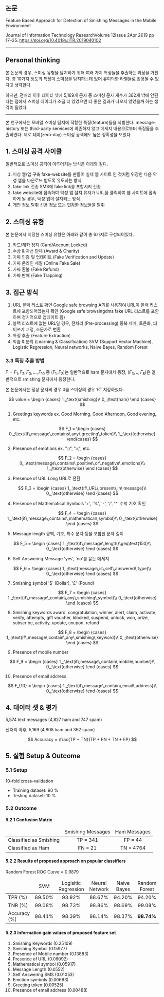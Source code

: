 
## 논문 
Feature Based Approach for Detection of Smishing Messages in the Mobile Environment

Journal of Information Technology ResearchVolume 12Issue 2Apr 2019 pp 17–35. https://doi.org/10.4018/JITR.2019040102

<hr> 

## Personal thinking

본 논문의 경우, 스미싱 유형을 탐지하기 위해 여러 가지 특징들을 추출하는 과정을 거친다. 총 10가지 정도의 특징이 스미싱을 탐지하는데 있어 유미의한 라벨들로 활용될 수 있다고 생각한다. 

하지만, 전처리 이후 데이터 셋에 5,169개 문자 중 스미싱 문자 개수가 362개 밖에 안된다는 점에서 스미싱 데이터가 조금 더 있었으면 더 좋은 결과가 나오지 않았을까 하는 생각이 들었다.
<hr>

본 연구에서는 모바일 스미싱 탐지에 적합한 특징(feature)들을 식별한다. message-history 또는 third-party services에 의존하지 않고 메세지 내용으로부터 특징들을 추출하였다. 제로 데이(zero-day) 스미싱 공격에도 높은 정확성을 보였다.

## 1. 스미싱 공격 사이클

일반적으로 스미싱 공격이 이루어지는 방식은 아래와 같다. 

1. 피싱 웹/앱 구축
   fake-website를 만들어 실제 웹 사이트 인 것처럼 위장한 다음 악성 앱을 다운로드 받도록 유도하는 방식
2. fake link 전송
   SMS에 fake link를 포함시켜 전송 
3. fake website에 접속하여 악성 앱 설치
   유저가 URL을 클릭하여 웹 사이트에 접속하게 될 경우, 악성 앱이 설치되는 방식
4. 개인 정보 탈취 
   신용 정보 또는 민감한 정보들을 탈취

## 2. 스미싱 유형

본 논문에서 지정한 스미싱 유형은 아래와 같이 총 6가지로 구성되어있다. 

1. 카드/계좌 정지 (Card/Account Locked) 
2. 수상 & 자선 단체 (Award & Charity) 
3. 가짜 인증 및 업데이트 (Fake Verification and Update)
4. 가짜 온라인 세일 (Online Fake Sale) 
5. 가짜 환불 (Fake Refund) 
6. 가짜 판매 (Fake Trapping) 

## 3. 접근 방식

1. URL 블랙 리스트 확인
   Google safe browsing API를 사용하여 URL이 블랙 리스트에 포함되어있는지 확인 (Google safe browsingdms fake URL 리스트를 포함하며 정기적으로 업데이트 됨) 
2. 블랙 리스트에 없는 URL일 경우, 전처리 (Pre-processing)
   중복 제거, 토큰화, 띄어쓰기 교정, 소문자로 변환
3. 특징 추출 (Feature Extraction)
4. 학습 & 분류 (Learning & Classification)
   SVM (Support Vector Machine), Logistic Regression, Neural networks, Naive Bayes, Random Forest 

### 3.3 특징 추출 방법
$F={F_1,F_2,F_3,...,F_{10}}$ 중 $(F_1,F_2)$는 일반적으로 ham 문자에서 등장, $(F_3,..,F_8)$은 일반적으로 smishing 문자에서 등장한다.
   
본 논문에서는 정상 문자의 경우 0을 스미싱의 경우 1로 지정하였다.   
   
$$
    value = 
        \begin {cases}
        1,,;\text{smishing}\\
        0,,;\text{ham}
        \end {cases}
$$

1. Greetings keywords
   ex. Good Morning, Good Afternoon, Good evening, etc.

$$
    F_1 = 
        \begin {cases}
        0,,;\text{if\,message\,contains\,any\,greeting\,token}\\
        1,,;\text{otherwise}
        \end{cases}
$$

2. Presence of emotions
   ex. ":)", ":(", etc.

$$
    F_2 = 
        \begin {cases}
        0,,;\text{message\,contains\,positive\,or\,negative\,emotions}\\
        1,,;\text{otherwise}
        \end {cases}
$$

3. Presence of URL 
   Long URL로 전환

$$
    F_3 = 
        \begin {cases}
        1,,;\text{if\,URL\,present\,in\,message}\\
        0,,;\text{otherwise}
        \end {cases}
$$

4. Presence of Mathematical Symbols 
    '+', '%', '-', '/', '^' 수학 기호 확인

$$
    F_4 = 
        \begin {cases}
        1,,;\text{if\,message\,contains\,mathematical\,symbol}\\
        0,,;\text{otherwise}
        \end {cases}
$$

5. Message length
   공백, 기호, 특수 문자 등을 포함한 문자 길이

$$
    F_5 = 
        \begin {cases}
        1,,;\text{if\,message\,length}\geq\text{150}\\
        0,,;\text{otherwise}
        \end {cases}
$$

6. Self Answering Message
   'yes', 'no'를 묻는 메세지

$$
    F_6 = 
        \begin {cases}
        1,,;\text{message\,is\,self\,answered\,type}\\
        0,,;\text{otherwise}
        \end {cases}
$$

7. Smishing symbol 
   '\$' (Dollar), '£' (Pound) 

$$
    F_7 = 
        \begin {cases}
        1,,;\text{if\,message\,contain\,any\,smishing\,symbol}\\
        0,,;\text{otherwise}
        \end {cases}
$$

8. Smishing keywords
   award, congratulation, winner, alert, claim, activate, verify, attempts, gift voucher, blocked, suspend, unlock, won, prize, subscribe, activity, update, coupon, refund

$$
    F_8 = 
        \begin {cases}
        1,,;\text{if\,message\,contain\,any\,smishing\,keyword}\\
        0,,;\text{otherwise}
        \end {cases}
$$

9.  Presence of mobile number

$$
    F_9 = 
        \begin {cases}
        1,,;\text{if\,message\,contain\,mobile\,number}\\
        0,,;\text{otherwise}
        \end {cases}
$$

10. Presence of email address

$$
    F_{10} = 
        \begin {cases}
        1,,;\text{if\,message\,contain\,email\,address}\\
        0,,;\text{otherwise}
        \end {cases}
$$

## 4. 데이터 셋 & 평가

5,574 text messages (4,827 ham and 747 spam) 

전처리 이후, 5,169 (4,808 ham and 362 spam) 

$$
Accuracy = \frac{TP + TN}{TP + FN + TN + FP}
$$

## 5. 실험 Setup & Outcome

### 5.1 Setup 
10-fold cross-validation 

- Training dataset: 90 %
- Testing dataset: 10 %

### 5.2 Outcome

#### 5.2.1 Confusion Matrix 
<table>
    <thead> 
        <tr> 
            <td></td>
            <td style="text-align: center">Smishing Messages</td>
            <td style="text-align: center">Ham Messages</td>
        </tr>
    </thead> 
    <tbody> 
        <tr>
            <td>Classified as Smishing</td>
            <td style="text-align: center">TP = 341</td>
            <td style="text-align: center">FP = 44 </td> 
        </tr>
        <tr>
            <td>Classified as Ham</td> 
            <td style="text-align: center">FN = 21</td>
            <td style="text-align: center">TN = 4764</td>
        </tr>
    </tbody>
</table> 


#### 5.2.2 Results of proposed approach on popular classifiers

Random Forest ROC Curve = 0.9879

<table> 
    <thead>
        <tr> 
            <td></td>
            <td style="text-align: center">SVM</td>
            <td style="text-align: center">Logisitic Regression</td>
            <td style="text-align: center">Neural Network</td>
            <td style="text-align: center">Naive Bayes</td>
            <td style="text-align: center">Random Forest</td>
        </tr>
    </thead> 
    <tbody> 
        <tr> 
            <td>TPR (%)</td> 
            <td style="text-align: center">89.50%</td>
            <td style="text-align: center">93.92%</td>
            <td style="text-align: center">88.67%</td>
            <td style="text-align: center">94.20%</td>
            <td style="text-align: center">94.20%</td>
        </tr>
        <tr> 
            <td>TNR (%)</td> 
            <td style="text-align: center">99.08%</td>
            <td style="text-align: center">98.73%</td>
            <td style="text-align: center">98.86%</td>
            <td style="text-align: center">98.69%</td>
            <td style="text-align: center">99.08%</td>
        </tr>
        <tr> 
            <td>Accuracy (%)</td> 
            <td style="text-align: center">98.41%</td>
            <td style="text-align: center">98.39%</td>
            <td style="text-align: center">98.14%</td>
            <td style="text-align: center">98.37%</td>
            <td style="text-align: center; font-weight:bold">98.74%</td>
        </tr>
    </tbody>
</table>

#### 5.2.3 Information gain values of proposed feature set

1. Smishing Keywords (0.25109) 
2. Smishing Symbol (0.15977) 
3. Presence of Mobile number (0.13883) 
4. Presence of URL (0.06092) 
5. Mathematical symbol (0.05917) 
6. Message Length (0.0552) 
7. Self Answering SMS (0.01053) 
8. Emotion symbols (0.00683) 
9. Greeting token (0.00525) 
10. Presence of email address (0.00488)

